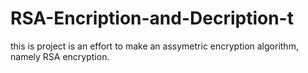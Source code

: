 # RSA-Encription-and-Decription-t
this is project is an effort to make an assymetric encryption algorithm, namely RSA encryption.
